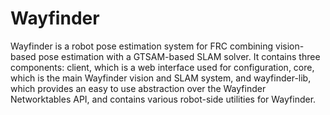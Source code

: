 # Wayfinder

Wayfinder is a robot pose estimation system for FRC combining vision-based pose estimation with a GTSAM-based SLAM solver. It contains three components: client, which is a web interface used for configuration, core, which is the main Wayfinder vision and SLAM system, and wayfinder-lib, which provides an easy to use abstraction over the Wayfinder Networktables API, and contains various robot-side utilities for Wayfinder.
